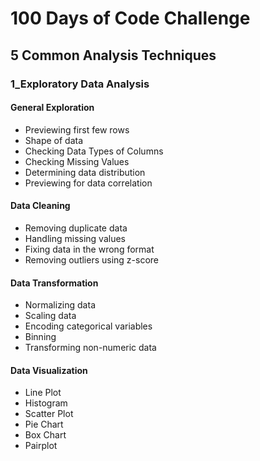 # 100 Days of Code Challenge

## 5 Common Analysis Techniques
### 1_Exploratory Data Analysis

#### General Exploration
- Previewing first few rows
- Shape of data
- Checking Data Types of Columns
- Checking Missing Values
- Determining data distribution
- Previewing for data correlation

#### Data Cleaning
- Removing duplicate data
- Handling missing values
- Fixing data in the wrong format
- Removing outliers using z-score

#### Data Transformation
- Normalizing data
- Scaling data
- Encoding categorical variables
- Binning
- Transforming non-numeric data

#### Data Visualization
- Line Plot
- Histogram
- Scatter Plot
- Pie Chart
- Box Chart
- Pairplot
